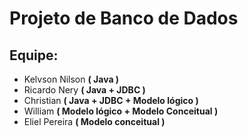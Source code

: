 # Projeto de Banco de Dados

## Equipe:

- Kelvson Nilson **( Java )**
- Ricardo Nery **( Java + JDBC )**
- Christian **( Java + JDBC + Modelo lógico )**
- William **( Modelo lógico + Modelo Conceitual )**
- Eliel Pereira **( Modelo conceitual )**